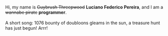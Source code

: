 Hi, my name is ~~Guybrush Threepwood~~ **Luciano Federico Pereira**, and I am a ~~wannabe pirate~~ **programmer**.<br><br>A short song: 1076 bounty of doubloons gleams in the sun, a treasure hunt has just begun! Arrr!
